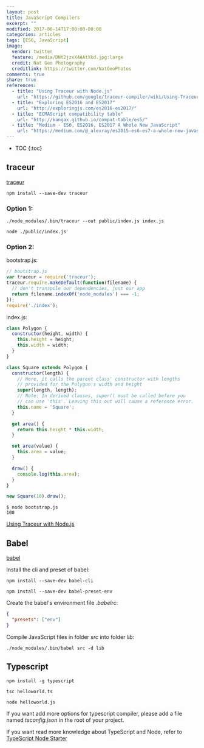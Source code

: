 ```yaml
---
layout: post
title: JavaScript Compilers
excerpt: ""
modified: 2017-06-14T17:00:00-00:00
categories: articles
tags: [ES6, JavaScript]
image:
  vendor: twitter
  feature: /media/DNt2jzxX4AAtXkd.jpg:large
  credit: Nat Geo Photography‏
  creditlink: https://twitter.com/NatGeoPhotos
comments: true
share: true
references:
  - title: "Using Traceur with Node.js"
    url: "https://github.com/google/traceur-compiler/wiki/Using-Traceur-with-Node.js"
  - title: "Exploring ES2016 and ES2017"
    url: "http://exploringjs.com/es2016-es2017/"
  - title: "ECMAScript compatibility table"
    url: "http://kangax.github.io/compat-table/es5/"
  - title: "Medium - ES6, ES2016, ES2017 A Whole New JavaScript"
    url: "https://medium.com/@_alexray/es2015-es6-es7-a-whole-new-javascript-23008fd28108"
---
```


* TOC
{:toc}

## traceur

[traceur](https://github.com/google/traceur-compiler)

`npm install --save-dev traceur`

### Option 1:

`./node_modules/.bin/traceur --out public/index.js index.js`

`node ./public/index.js`

### Option 2:

bootstrap.js:

```javascript
// bootstrap.js
var traceur = require('traceur');
traceur.require.makeDefault(function(filename) {
  // don't transpile our dependencies, just our app
  return filename.indexOf('node_modules') === -1;
});
require('./index');
```

index.js:

```javascript
class Polygon {
  constructor(height, width) {
    this.height = height;
    this.width = width;
  }
}

class Square extends Polygon {
  constructor(length) {
    // Here, it calls the parent class' constructor with lengths
    // provided for the Polygon's width and height
    super(length, length);
    // Note: In derived classes, super() must be called before you
    // can use 'this'. Leaving this out will cause a reference error.
    this.name = 'Square';
  }

  get area() {
    return this.height * this.width;
  }

  set area(value) {
    this.area = value;
  }

  draw() {
    console.log(this.area);
  }
}

new Square(10).draw();
```

```
$ node bootstrap.js
100
```

[Using Traceur with Node.js](https://github.com/google/traceur-compiler/wiki/Using-Traceur-with-Node.js)

## Babel

[babel](http://babeljs.io)

Install the cli and preset of babel:

`npm install --save-dev babel-cli`

`npm install --save-dev babel-preset-env`

Create the babel's environment file *.babelrc*:

```json
{
  "presets": ["env"]
}
```

Compile JavaScript files in folder *src* into folder *lib*:

`./node_modules/.bin/babel src -d lib`

## Typescript

`npm install -g typescript`

`tsc helloworld.ts`

`node helloworld.js`

If you want add more options for typescript compiler, please add a file named *tsconfig.json* in the root of your project.

If you want read more knowledge about TypeScript and Node, refer to [TypeScript Node Starter](https://github.com/Microsoft/TypeScript-Node-Starter#typescript-node-starter)
